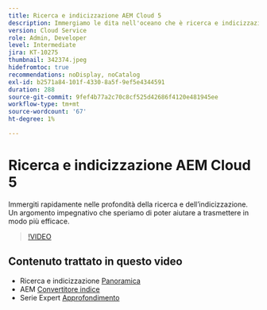 ```yaml
---
title: Ricerca e indicizzazione AEM Cloud 5
description: Immergiamo le dita nell'oceano che è ricerca e indicizzazione
version: Cloud Service
role: Admin, Developer
level: Intermediate
jira: KT-10275
thumbnail: 342374.jpeg
hidefromtoc: true
recommendations: noDisplay, noCatalog
exl-id: b2571a84-101f-4330-8a5f-9ef5e4344591
duration: 288
source-git-commit: 9fef4b77a2c70c8cf525d42686f4120e481945ee
workflow-type: tm+mt
source-wordcount: '67'
ht-degree: 1%

---
```


# Ricerca e indicizzazione AEM Cloud 5

Immergiti rapidamente nelle profondità della ricerca e dell’indicizzazione. Un argomento impegnativo che speriamo di poter aiutare a trasmettere in modo più efficace.

>[!VIDEO](https://video.tv.adobe.com/v/342374?quality=12&learn=on)

## Contenuto trattato in questo video

+ Ricerca e indicizzazione [Panoramica](https://experienceleague.adobe.com/docs/experience-manager-cloud-service/content/operations/indexing.html?lang=it)
+ AEM [Convertitore indice](https://experienceleague.adobe.com/docs/experience-manager-cloud-service/content/migration-journey/refactoring-tools/index-converter.html)
+ Serie Expert [Approfondimento](../../../cloud-service/migration/moving-to-aem-as-a-cloud-service/search-and-indexing.md)
